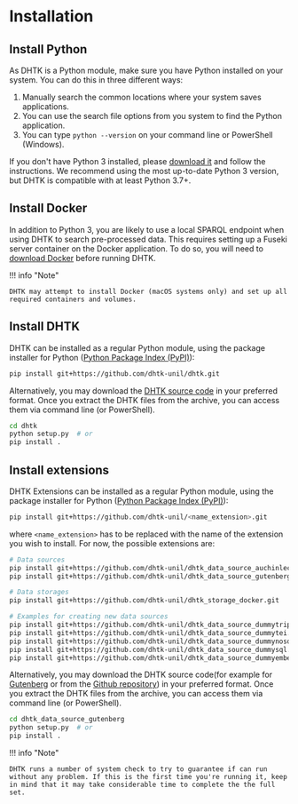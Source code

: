 
Installation
============

Install Python
--------------

As DHTK is a Python module, make sure you have Python installed on your
system. You can do this in three different ways:

1. Manually search the common locations where your system saves
    applications.
2. You can use the search file options from you system to find the
    Python application.
3. You can type `python --version` on your command line or PowerShell
    (Windows).

If you don't have Python 3 installed, please [download
it](https://www.python.org/downloads/) and follow the instructions. We
recommend using the most up-to-date Python 3 version, but DHTK is
compatible with at least Python 3.7+.

Install Docker
--------------

In addition to Python 3, you are likely to use a local SPARQL endpoint
when using DHTK to search pre-processed data. This requires setting up a
Fuseki server container on the Docker application. To do so, you will
need to [download Docker](https://docs.docker.com/get-docker/) before
running DHTK.

!!! info "Note"

    DHTK may attempt to install Docker (macOS systems only) and set up all
    required containers and volumes.


Install DHTK
------------

DHTK can be installed as a regular Python module, using the package
installer for Python ([Python Package Index (PyPI)](https://pypi.org/project/pip/)):

```bash
pip install git+https://github.com/dhtk-unil/dhtk.git
```

[//]: # (    $ pip install git+https://github.com/dhtk-unil/dhtk.git)

Alternatively, you may download the [DHTK source
code](https://github.com/dhtk-unil/dhtk.git) in your preferred
format. Once you extract the DHTK files from the archive, you can access
them via command line (or PowerShell).

```bash
cd dhtk
python setup.py  # or
pip install .
```
    

Install extensions
-------------------
DHTK Extensions can be installed as a regular Python module, using the package
installer for Python ([Python Package Index (PyPI)](https://pypi.org/project/pip/)):


```bash
pip install git+https://github.com/dhtk-unil/<name_extension>.git
```

where `<name_extension>` has to be replaced with the name of the extension you wish to install. 
For now, the possible extensions are:

```bash
# Data sources
pip install git+https://github.com/dhtk-unil/dhtk_data_source_auchinleck.git
pip install git+https://github.com/dhtk-unil/dhtk_data_source_gutenberg.git

# Data storages
pip install git+https://github.com/dhtk-unil/dhtk_storage_docker.git

# Examples for creating new data sources
pip install git+https://github.com/dhtk-unil/dhtk_data_source_dummytriplestore.git
pip install git+https://github.com/dhtk-unil/dhtk_data_source_dummytei.git
pip install git+https://github.com/dhtk-unil/dhtk_data_source_dummynosql.git
pip install git+https://github.com/dhtk-unil/dhtk_data_source_dummysql.git
pip install git+https://github.com/dhtk-unil/dhtk_data_source_dummyembedded.git
```

Alternatively, you may download the DHTK source
code(for example for [Gutenberg](https://github.com/dhtk-unil/dhtk_data_source_gutenberg/archive/refs/heads/main.zip) or from the [Github repository](https://github.com/dhtk-unil/dhtk_data_source_gutenberg)) in your preferred
format. Once you extract the DHTK files from the archive, you can access
them via command line (or PowerShell).

```bash
cd dhtk_data_source_gutenberg
python setup.py  # or
pip install .
```

!!! info "Note"

    DHTK runs a number of system check to try to guarantee if can run
    without any problem. If this is the first time you're running it, keep
    in mind that it may take considerable time to complete the the full
    set.
